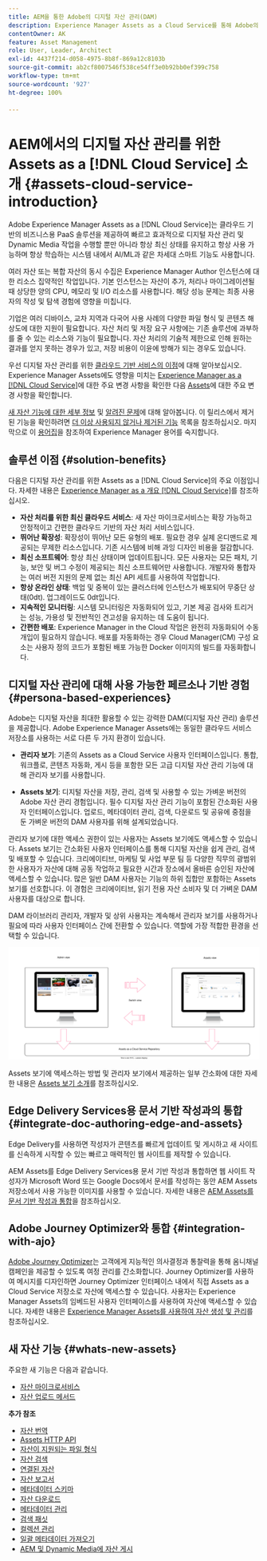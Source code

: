 ```yaml
---
title: AEM을 통한 Adobe의 디지털 자산 관리(DAM)
description: Experience Manager Assets as a Cloud Service를 통해 Adobe의 디지털 자산 관리(DAM)를 사용하고 관리하는 방법에 대해 알아봅니다.
contentOwner: AK
feature: Asset Management
role: User, Leader, Architect
exl-id: 4437f214-d058-4975-8b8f-869a12c8103b
source-git-commit: ab2cf8007546f538ce54ff3e0b92bb0ef399c758
workflow-type: tm+mt
source-wordcount: '927'
ht-degree: 100%

---
```



# AEM에서의 디지털 자산 관리를 위한 Assets as a [!DNL Cloud Service] 소개 {#assets-cloud-service-introduction}

<!-- Need review information from gklebus -->

Adobe Experience Manager Assets as a [!DNL Cloud Service]는 클라우드 기반의 비즈니스용 PaaS 솔루션을 제공하여 빠르고 효과적으로 디지털 자산 관리 및 Dynamic Media 작업을 수행할 뿐만 아니라 항상 최신 상태를 유지하고 항상 사용 가능하며 항상 학습하는 시스템 내에서 AI/ML과 같은 차세대 스마트 기능도 사용합니다.

여러 자산 또는 복합 자산의 동시 수집은 Experience Manager Author 인스턴스에 대한 리소스 집약적인 작업입니다. 기본 인스턴스는 자산이 추가, 처리나 마이그레이션될 때 상당한 양의 CPU, 메모리 및 I/O 리소스를 사용합니다. 해당 성능 문제는 최종 사용자의 작성 및 탐색 경험에 영향을 미칩니다.

기업은 여러 디바이스, 교차 지역과 다국어 사용 사례의 다양한 파일 형식 및 콘텐츠 해상도에 대한 지원이 필요합니다. 자산 처리 및 저장 요구 사항에는 기존 솔루션에 과부하를 줄 수 있는 리소스와 기능이 필요합니다. 자산 처리의 기술적 제한으로 인해 원하는 결과를 얻지 못하는 경우가 있고, 저장 비용이 이윤에 방해가 되는 경우도 있습니다.

우선 디지털 자산 관리를 위한 [클라우드 기반 서비스의 이점](#solution-benefits)에 대해 알아보십시오. Experience Manager Assets에도 영향을 미치는 [Experience Manager as a  [!DNL Cloud Service]](/help/release-notes/aem-cloud-changes.md)에 대한 주요 변경 사항을 확인한 다음 [Assets](/help/assets/assets-cloud-changes.md)에 대한 주요 변경 사항을 확인합니다.

[새 자산 기능에 대한 세부 정보](#whats-new-assets) 및 [알려진 문제](/help/release-notes/maintenance/latest.md)에 대해 알아봅니다. 이 릴리스에서 제거된 기능을 확인하려면 [더 이상 사용되지 않거나 제거된 기능](/help/release-notes/deprecated-removed-features.md) 목록을 참조하십시오. 마지막으로 이 [용어집](/help/overview/terminology.md)을 참조하여 Experience Manager 용어를 숙지합니다.

## 솔루션 이점 {#solution-benefits}

다음은 디지털 자산 관리를 위한 Assets as a [!DNL Cloud Service]의 주요 이점입니다. 자세한 내용은 [Experience Manager as a 개요 [!DNL Cloud Service]](/help/overview/introduction.md)를 참조하십시오.

* **자산 처리를 위한 최신 클라우드 서비스**: 새 자산 마이크로서비스는 확장 가능하고 안정적이고 간편한 클라우드 기반의 자산 처리 서비스입니다.
* **뛰어난 확장성**: 확장성이 뛰어난 모든 유형의 배포. 필요한 경우 실제 온디맨드로 제공되는 무제한 리소스입니다. 기존 시스템에 비해 과잉 디자인 비용을 절감합니다.
* **최신 소프트웨어**: 항상 최신 상태이며 업데이트됩니다. 모든 사용자는 모든 패치, 기능, 보안 및 버그 수정이 제공되는 최신 소프트웨어만 사용합니다. 개발자와 통합자는 여러 버전 지원의 문제 없는 최신 API 세트를 사용하여 작업합니다.
* **항상 온라인 상태**: 백업 및 중복이 있는 클러스터에 인스턴스가 배포되어 무중단 상태(0dt). 업그레이드도 0dt입니다.
* **지속적인 모니터링**: 시스템 모니터링은 자동화되어 있고, 기본 제공 검사와 트리거는 성능, 가용성 및 전반적인 견고성을 유지하는 데 도움이 됩니다.
* **간편한 배포**: Experience Manager in the Cloud 작업은 완전히 자동화되어 수동 개입이 필요하지 않습니다. 배포를 자동화하는 경우 Cloud Manager(CM) 구성 요소는 사용자 정의 코드가 포함된 배포 가능한 Docker 이미지의 빌드를 자동화합니다.

## 디지털 자산 관리에 대해 사용 가능한 페르소나 기반 경험 {#persona-based-experiences}

Adobe는 디지털 자산을 최대한 활용할 수 있는 강력한 DAM(디지털 자산 관리) 솔루션을 제공합니다. Adobe Experience Manager Assets에는 동일한 클라우드 서비스 저장소를 사용하는 서로 다른 두 가지 환경이 있습니다.

* **관리자 보기**: 기존의 Assets as a Cloud Service 사용자 인터페이스입니다. 통합, 워크플로, 콘텐츠 자동화, 게시 등을 포함한 모든 고급 디지털 자산 관리 기능에 대해 관리자 보기를 사용합니다.

* **Assets 보기**: 디지털 자산을 저장, 관리, 검색 및 사용할 수 있는 가벼운 버전의 Adobe 자산 관리 경험입니다. 필수 디지털 자산 관리 기능이 포함된 간소화된 사용자 인터페이스입니다. 업로드, 메타데이터 관리, 검색, 다운로드 및 공유에 중점을 둔 가벼운 버전의 DAM 사용자를 위해 설계되었습니다.

관리자 보기에 대한 액세스 권한이 있는 사용자는 Assets 보기에도 액세스할 수 있습니다. Assets 보기는 간소화된 사용자 인터페이스를 통해 디지털 자산을 쉽게 관리, 검색 및 배포할 수 있습니다. 크리에이티브, 마케팅 및 사업 부문 팀 등 다양한 직무의 광범위한 사용자가 자산에 대해 공동 작업하고 필요한 시간과 장소에서 올바른 승인된 자산에 액세스할 수 있습니다. 많은 일반 DAM 사용자는 기능의 하위 집합만 포함하는 Assets 보기를 선호합니다. 이 경험은 크리에이티브, 읽기 전용 자산 소비자 및 더 가벼운 DAM 사용자를 대상으로 합니다.

DAM 라이브러리 관리자, 개발자 및 상위 사용자는 계속해서 관리자 보기를 사용하거나 필요에 따라 사용자 인터페이스 간에 전환할 수 있습니다. 역할에 가장 적합한 환경을 선택할 수 있습니다.

![add-tags](assets/newui-overview.svg)

Assets 보기에 액세스하는 방법 및 관리자 보기에서 제공하는 일부 간소화에 대한 자세한 내용은 [Assets 보기 소개](/help/assets/assets-view-introduction.md)를 참조하십시오.

## Edge Delivery Services용 문서 기반 작성과의 통합 {#integrate-doc-authoring-edge-and-assets}

Edge Delivery를 사용하면 작성자가 콘텐츠를 빠르게 업데이트 및 게시하고 새 사이트를 신속하게 시작할 수 있는 빠르고 매력적인 웹 사이트를 제작할 수 있습니다.

AEM Assets를 Edge Delivery Services용 문서 기반 작성과 통합하면 웹 사이트 작성자가 Microsoft Word 또는 Google Docs에서 문서를 작성하는 동안 AEM Assets 저장소에서 사용 가능한 이미지를 사용할 수 있습니다. 자세한 내용은 [AEM Assets를 문서 기반 작성과 통합](/help/edge/using.md#integrate-assets-edge)을 참조하십시오.

## Adobe Journey Optimizer와 통합 {#integration-with-ajo}

[Adobe Journey Optimizer](https://business.adobe.com/products/journey-optimizer/adobe-journey-optimizer.html)는 고객에게 지능적인 의사결정과 통찰력을 통해 옴니채널 캠페인을 제공할 수 있도록 여정 관리를 간소화합니다. Journey Optimizer를 사용하여 메시지를 디자인하면 Journey Optimizer 인터페이스 내에서 직접 Assets as a Cloud Service 저장소로 자산에 액세스할 수 있습니다. 사용자는 Experience Manager Assets의 임베드된 사용자 인터페이스를 사용하여 자산에 액세스할 수 있습니다. 자세한 내용은 [Experience Manager Assets를 사용하여 자산 생성 및 관리](https://experienceleague.adobe.com/docs/journey-optimizer/using/content-management/assets-images/assets.html)를 참조하십시오.

## 새 자산 기능 {#whats-new-assets}

주요한 새 기능은 다음과 같습니다.

* [자산 마이크로서비스](/help/assets/asset-microservices-overview.md)
* [자산 업로드 메서드](/help/assets/add-assets.md)

**추가 참조**

* [자산 번역](translate-assets.md)
* [Assets HTTP API](mac-api-assets.md)
* [자산이 지원되는 파일 형식](file-format-support.md)
* [자산 검색](search-assets.md)
* [연결된 자산](use-assets-across-connected-assets-instances.md)
* [자산 보고서](asset-reports.md)
* [메타데이터 스키마](metadata-schemas.md)
* [자산 다운로드](download-assets-from-aem.md)
* [메타데이터 관리](manage-metadata.md)
* [검색 패싯](search-facets.md)
* [컬렉션 관리](manage-collections.md)
* [일괄 메타데이터 가져오기](metadata-import-export.md)
* [AEM 및 Dynamic Media에 자산 게시](/help/assets/publish-assets-to-aem-and-dm.md)
